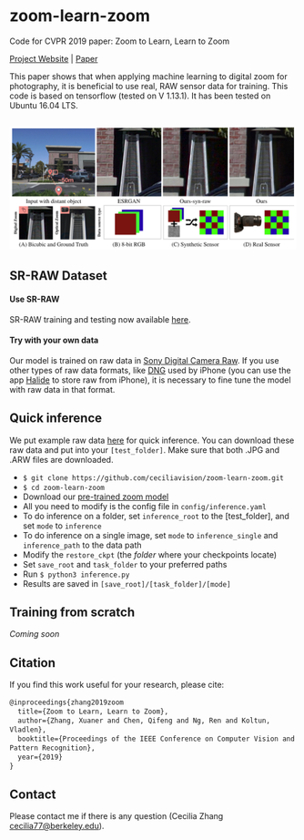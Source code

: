# zoom-learn-zoom
Code for CVPR 2019 paper: Zoom to Learn, Learn to Zoom

<a href="https://ceciliavision.github.io/project-pages/project-zoom.html" target="_blank">Project Website</a>  |  <a href="" target="_blank">Paper</a>

This paper shows that when applying machine learning to digital zoom for photography, it is beneficial to use real, RAW sensor data for training. This code is based on tensorflow (tested on V 1.13.1). It has been tested on Ubuntu 16.04 LTS.

## ![](./teaser/teaser.png)


## SR-RAW Dataset

#### Use SR-RAW

SR-RAW training and testing now available <a href="https://drive.google.com/open?id=1UHKEUp77tiCZ9y05JtP6S9Tfo2RftK8m" target="_blank">here</a>.

#### Try with your own data

Our model is trained on raw data in <a href="http://arwviewer.com/" target="_blank">Sony Digital Camera Raw</a>. If you use other types of raw data formats, like [DNG](https://helpx.adobe.com/photoshop/digital-negative.html) used by iPhone (you can use the app [Halide](https://itunes.apple.com/us/app/halide-camera/id885697368?mt=8) to store raw from iPhone), it is necessary to fine tune the model with raw data in that format.


## Quick inference

We put example raw data [here](https://drive.google.com/open?id=1h6yjuaT7nk5a-_TyuCrCJumwkAT2ooH3) for quick inference. You can download these raw data and put into your `[test_folder]`. Make sure that both .JPG and .ARW files are downloaded.

- `$ git clone https://github.com/ceciliavision/zoom-learn-zoom.git`
- `$ cd zoom-learn-zoom`
- Download our <a href="https://drive.google.com/open?id=1uZdZuLvh_jDo5aO60tLVW4RD7Gf9TP3O" target="_blank"> pre-trained zoom model </a>
- All you need to modify is the config file in `config/inference.yaml`
- To do inference on a folder, set `inference_root` to the [test_folder], and set `mode` to `inference`
- To do inference on a single image, set `mode` to `inference_single` and `inference_path` to the data path
- Modify the `restore_ckpt` (the <em>folder</em> where your checkpoints locate)
- Set `save_root` and `task_folder` to your preferred paths
- Run `$ python3 inference.py`
- Results are saved in `[save_root]/[task_folder]/[mode]`

## Training from scratch

<em>Coming soon</em>

<!-- - `$ mkdir VGG_Model`
- Download [VGG-19](http://www.vlfeat.org/matconvnet/pretrained/#downloading-the-pre-trained-models). Search `imagenet-vgg-verydeep-19` in this page and download `imagenet-vgg-verydeep-19.mat`. We need the pre-trained VGG-19 model for our hypercolumn input and feature loss
- move the downloaded vgg model to folder `VGG_Model` -->


## Citation

If you find this work useful for your research, please cite:

```
@inproceedings{zhang2019zoom
  title={Zoom to Learn, Learn to Zoom},
  author={Zhang, Xuaner and Chen, Qifeng and Ng, Ren and Koltun, Vladlen},
  booktitle={Proceedings of the IEEE Conference on Computer Vision and Pattern Recognition},
  year={2019}
}
```

## Contact
Please contact me if there is any question (Cecilia Zhang <cecilia77@berkeley.edu>).
